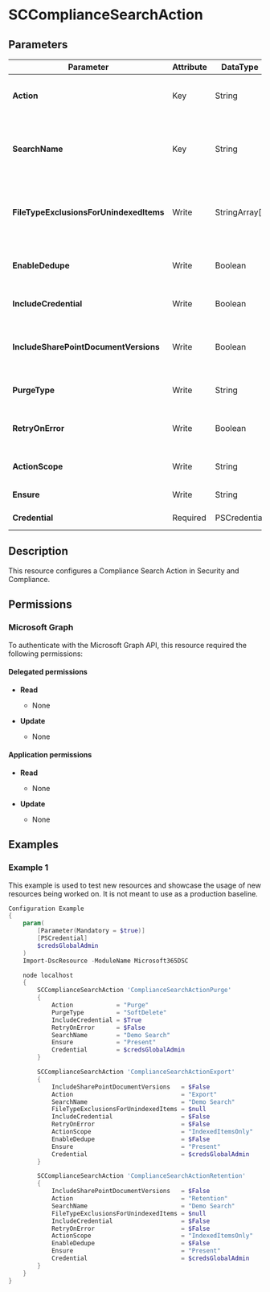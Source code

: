 ﻿# SCComplianceSearchAction

## Parameters

| Parameter | Attribute | DataType | Description | Allowed Values |
| --- | --- | --- | --- | --- |
| **Action** | Key | String | The Action parameter specifies what type of action to define. Accepted values are Export, Retention and Purge. | `Export`, `Preview`, `Purge`, `Retention` |
| **SearchName** | Key | String | The SearchName parameter specifies the name of the existing content search to associate with the content search action. You can specify multiple content searches separated by commas. | |
| **FileTypeExclusionsForUnindexedItems** | Write | StringArray[] | The FileTypeExclusionsForUnindexedItems specifies the file types to exclude because they can't be indexed. You can specify multiple values separated by commas. | |
| **EnableDedupe** | Write | Boolean | The EnableDedupe parameter eliminates duplication of messages when you export content search results. | |
| **IncludeCredential** | Write | Boolean | The IncludeCredential switch specifies whether to include the credential in the results. | |
| **IncludeSharePointDocumentVersions** | Write | Boolean | The IncludeSharePointDocumentVersions parameter specifies whether to export previous versions of the document when you use the Export switch. | |
| **PurgeType** | Write | String | The PurgeType parameter specifies how to remove items when the action is Purge. | `SoftDelete`, `HardDelete` |
| **RetryOnError** | Write | Boolean | The RetryOnError switch specifies whether to retry the action on any items that failed without re-running the entire action all over again. | |
| **ActionScope** | Write | String | The ActionScope parameter specifies the items to include when the action is Export. | `IndexedItemsOnly`, `UnindexedItemsOnly`, `BothIndexedAndUnindexedItems` |
| **Ensure** | Write | String | Specify if this action should exist or not. | `Present`, `Absent` |
| **Credential** | Required | PSCredential | Credentials of the Exchange Global Admin | |

## Description

This resource configures a Compliance Search Action in Security and Compliance.

## Permissions

### Microsoft Graph

To authenticate with the Microsoft Graph API, this resource required the following permissions:

#### Delegated permissions

- **Read**

    - None

- **Update**

    - None

#### Application permissions

- **Read**

    - None

- **Update**

    - None

## Examples

### Example 1

This example is used to test new resources and showcase the usage of new resources being worked on.
It is not meant to use as a production baseline.

```powershell
Configuration Example
{
    param(
        [Parameter(Mandatory = $true)]
        [PSCredential]
        $credsGlobalAdmin
    )
    Import-DscResource -ModuleName Microsoft365DSC

    node localhost
    {
        SCComplianceSearchAction 'ComplianceSearchActionPurge'
        {
            Action            = "Purge"
            PurgeType         = "SoftDelete"
            IncludeCredential = $True
            RetryOnError      = $False
            SearchName        = "Demo Search"
            Ensure            = "Present"
            Credential        = $credsGlobalAdmin
        }

        SCComplianceSearchAction 'ComplianceSearchActionExport'
        {
            IncludeSharePointDocumentVersions   = $False
            Action                              = "Export"
            SearchName                          = "Demo Search"
            FileTypeExclusionsForUnindexedItems = $null
            IncludeCredential                   = $False
            RetryOnError                        = $False
            ActionScope                         = "IndexedItemsOnly"
            EnableDedupe                        = $False
            Ensure                              = "Present"
            Credential                          = $credsGlobalAdmin
        }

        SCComplianceSearchAction 'ComplianceSearchActionRetention'
        {
            IncludeSharePointDocumentVersions   = $False
            Action                              = "Retention"
            SearchName                          = "Demo Search"
            FileTypeExclusionsForUnindexedItems = $null
            IncludeCredential                   = $False
            RetryOnError                        = $False
            ActionScope                         = "IndexedItemsOnly"
            EnableDedupe                        = $False
            Ensure                              = "Present"
            Credential                          = $credsGlobalAdmin
        }
    }
}
```

